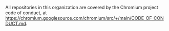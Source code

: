 All repositories in this organization are covered by the Chromium project code of conduct, at
https://chromium.googlesource.com/chromium/src/+/main/CODE_OF_CONDUCT.md.
